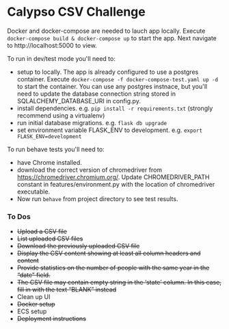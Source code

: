 # Calypso CSV Challenge

Docker and docker-compose are needed to lauch app locally. Execute `docker-compose build & docker-compose up` to start the app. Next navigate to http://localhost:5000 to view.

To run in dev/test mode you'll need to:
- setup to locally. The app is already configured to use a postgres container. Execute `docker-compose -f docker-compose-test.yaml up -d` to start the container. You can use any postgres instnace, but you'll need to update the database connection string stored in SQLALCHEMY_DATABASE_URI in config.py. 
- install dependencies. e.g. `pip install -r requirements.txt` (strongly recommend using a virtualenv)
- run initial database migrations. e.g. `flask db upgrade`
- set environment variable FLASK_ENV to development. e.g. `export FLASK_ENV=development`

To run behave tests you'll need to:
- have Chrome installed.
- download the correct version of chromedriver from https://chromedriver.chromium.org/. Update CHROMEDRIVER_PATH constant in features/environment.py with the location of chromedriver executable.
- Now run `behave` from project directory to see test results.


### To Dos
-	~~Upload a CSV file~~
-	~~List uploaded CSV files~~
-	~~Download the previously uploaded CSV file~~
-	~~Display the CSV content showing at least all column headers and content~~
-	~~Provide statistics on the number of people with the same year in the “date” field.~~
-   ~~The CSV file may contain empty string in the ‘state’ column. In this case, fill in with the text “BLANK” instead~~
-   Clean up UI
-   ~~Docker setup~~
-   ECS setup
-   ~~Deployment instructions~~